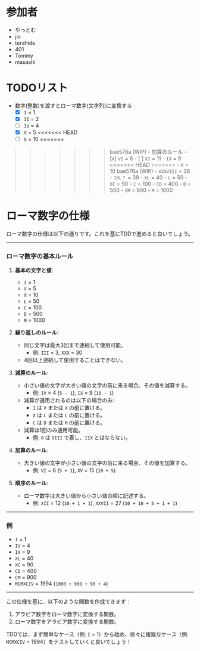 # 参加者

- やっとむ
- jin
- terahide
- 401
- Tommy
- masashi


# TODOリスト

- 数字(整数)を渡すとローマ数字(文字列)に変換する
    - [x] `I` = 1
    - [x] `II` = 2
    - [ ] `IV` = 4
    - [x] `V` = 5
<<<<<<< HEAD
    - [ ] `X` = 10
=======
>>>>>>> bae576a (WIP)
    - 加算のルール
      - [x] `VI` = 6
      - [ ] `XI` = 11
    - `IX` = 9
<<<<<<< HEAD
=======
    - `X` = 10
>>>>>>> bae576a (WIP)
    - `XXXVIII` = 38
    - `IXL？` = 39
    - `XL` = 40
    - `L` = 50
    - `XC` = 90
    - `C` = 100
    - `CD` = 400
    - `D` = 500
    - `CM` = 900
    - `M` = 1000

# ローマ数字の仕様

ローマ数字の仕様は以下の通りです。これを基にTDDで進めると良いでしょう。

---

### **ローマ数字の基本ルール**
1. **基本の文字と値**:
   - `I` = 1
   - `V` = 5
   - `X` = 10
   - `L` = 50
   - `C` = 100
   - `D` = 500
   - `M` = 1000

2. **繰り返しのルール**:
   - 同じ文字は最大3回まで連続して使用可能。
     - 例: `III` = 3, `XXX` = 30
   - 4回以上連続して使用することはできない。

3. **減算のルール**:
   - 小さい値の文字が大きい値の文字の前に来る場合、その値を減算する。
     - 例: `IV` = 4 (`5 - 1`), `IX` = 9 (`10 - 1`)
   - 減算が適用されるのは以下の場合のみ:
     - `I` は `V` または `X` の前に置ける。
     - `X` は `L` または `C` の前に置ける。
     - `C` は `D` または `M` の前に置ける。
   - 減算は1回のみ適用可能。
     - 例: `8` は `VIII` で表し、`IIX` とはならない。

4. **加算のルール**:
   - 大きい値の文字が小さい値の文字の前に来る場合、その値を加算する。
     - 例: `VI` = 6 (`5 + 1`), `XV` = 15 (`10 + 5`)

5. **順序のルール**:
   - ローマ数字は大きい値から小さい値の順に記述する。
     - 例: `XII` = 12 (`10 + 1 + 1`), `XXVII` = 27 (`10 + 10 + 5 + 1 + 1`)

---

### **例**
- `I` = 1
- `IV` = 4
- `IX` = 9
- `XL` = 40
- `XC` = 90
- `CD` = 400
- `CM` = 900
- `MCMXCIV` = 1994 (`1000 + 900 + 90 + 4`)

---

この仕様を基に、以下のような関数を作成できます：
1. アラビア数字をローマ数字に変換する関数。
2. ローマ数字をアラビア数字に変換する関数。

TDDでは、まず簡単なケース（例: `I` = 1）から始め、徐々に複雑なケース（例: `MCMXCIV` = 1994）をテストしていくと良いでしょう！